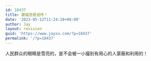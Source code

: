 ```yaml
---
id: 18437
title: 建福宫是谣传！
date: '2023-05-12T11:24:28+08:00'
author: Jay
layout: revision
guid: 'https://www.jayxu.com/?p=18437'
permalink: '/?p=18437'
---
```


<!-- wp:paragraph -->
<p>人民群众的眼睛是雪亮的，是不会被一小撮别有用心的人蒙蔽和利用的！</p>
<!-- /wp:paragraph -->

<!-- wp:image {"id":10579,"linkDestination":"custom"} -->
<figure class="wp-block-image"><a href="http://www.jayxu.com/log/wp-content/uploads/2011/05/7f1c69cbjw1dh95gppb7dj.jpg"><img src="http://www.jayxu.com/log/wp-content/uploads/2011/05/7f1c69cbjw1dh95gppb7dj.jpg" alt="" class="wp-image-10579" title="7f1c69cbjw1dh95gppb7dj"/></a></figure>
<!-- /wp:image -->

<!-- wp:image {"id":10580,"linkDestination":"custom"} -->
<figure class="wp-block-image"><a href="http://www.jayxu.com/log/wp-content/uploads/2011/05/7f1c69cbjw1dh95awhfyzj.jpg"><img src="http://www.jayxu.com/log/wp-content/uploads/2011/05/7f1c69cbjw1dh95awhfyzj.jpg" alt="" class="wp-image-10580" title="7f1c69cbjw1dh95awhfyzj"/></a></figure>
<!-- /wp:image -->

<!-- wp:image {"id":10581,"linkDestination":"custom"} -->
<figure class="wp-block-image"><a href="http://www.jayxu.com/log/wp-content/uploads/2011/05/7f1c69cbjw1dh95g9xvgxj.jpg"><img src="http://www.jayxu.com/log/wp-content/uploads/2011/05/7f1c69cbjw1dh95g9xvgxj.jpg" alt="" class="wp-image-10581" title="7f1c69cbjw1dh95g9xvgxj"/></a></figure>
<!-- /wp:image -->